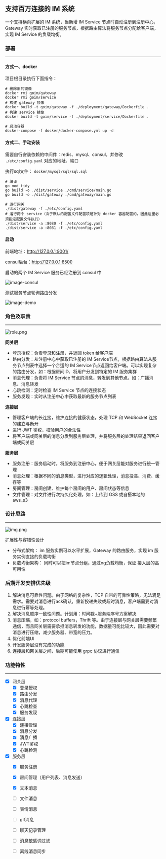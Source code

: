 ## 支持百万连接的 IM 系统
一个支持横向扩展的 IM 系统，当新增 IM Service 节点时自动注册到注册中心，Gateway 实时获取已注册的服务节点，根据路由算法将服务节点分配给客户端，实现 IM Service 的负载均衡。


### 部署

------------

#### 方式一、docker

项目根目录执行下面指令：

```shell
# 删除旧的镜像
docker rmi goim/gateway
docker rmi goim/service
# 构建 gateway 镜像
docker build -t goim/gateway -f ./deployment/gateway/Dockerfile .
# 构建 service 镜像
docker build -t goim/service -f ./deployment/service/Dockerfile .

# 启动容器
docker-compose -f docker/docker-compose.yml up -d
```

#### 方式二、手动安装

需要自行安装依赖的中间件：redis、mysql、consul。并修改 `./etc/config.yaml` 对应的地址、端口

执行sql文件： `docker/mysql/sql/sql.sql`

```shell
# 编译
go mod tidy
go build -o ./dist/service ./cmd/service/main.go
go build -o ./dist/gateway ./cmd/gateway/main.go

# 运行网关
./dist/gateway -f ./etc/config.yaml
# 运行两个 service（由于默认的配置文件配置项是针对 docker 容器配置的，因此这里必须指定配置文件执行）
./dist/service -a :8080 -f ./etc/config.yaml
./dist/service -a :8081 -f ./etc/config.yaml
```

#### 启动

前端地址：http://127.0.0.1:9001/

consul后台：http://127.0.0.1:8500

启动的两个 IM Service 服务已经注册到 consul 中

![image-consul](static/images/image-20240816171856483.png)

测试服务节点轮询路由分发

![image-demo](static/images/demo.gif)

### 角色及职责

------------

![role.png](static/images/role.png)

**网关层**

+ 登录授权：负责登录和注册，并返回 token 给客户端
+ 路由分发：从注册中心中获取已注册的 IM Service节点，根据路由算法从服务节点列表中选择一个合适的 IM Service节点返回给客户端。可以实现复杂的路由分发，如：根据房间ID，将用户分发到特定的 IM 服务集群
+ 消息代理：负责将  IM Service 节点的消息，转发到其他节点。如：广播消息、消息转发
+ 心跳检测：定时检查 IM Service 节点的连接状态
+ 服务发现：实时从注册中心中获取最新的服务节点列表

**连接层**

+ 管理客户端的长连接，维护连接的健康状态，处理 TCP 和 WebSocket 连接的建立与断开
+ 进行 JWT 鉴权，校验用户的合法性
+ 将客户端或网关层的消息分发到服务层处理，并将服务层的处理结果返回客户端或网关层

**服务层**

+ 服务注册：服务启动时，将服务到注册中心，便于网关层能对服务进行统一管理
+ 消息处理：根据不同的消息类型，进行对应的逻辑处理，消息投递、消费、缓存等
+ 房间管理：房间创建、维护每个房间的用户、房间状态等信息
+ 文件管理：对文件进行次持久化处理，如：上传到 OSS 或自搭本地的 aws_s3

### 设计思路

------------

![img.png](static/images/img.png)

扩展性与容错性设计
+ 分布式架构： im 服务实例可以水平扩展，Gateway 的路由服务，实现 im 服务实例直接的负载均衡
+ 负载均衡架构： 同时可以把im节点分组，通过ng负载均衡，保证 接入层的高可用性

### 后期开发安排优先级

1. 解决消息可靠性问题。由于网络的复杂性，TCP 自带的可靠性策略，无法满足需求。需要对消息进行ack确认，重新投递失败或超时消息，客户端需要对消息进行幂等处理。
2. 解决消息顺序一致性问题。计划用：时间戳+服务端序号方案解决
3. 消息压缩，如：protocol buffers，Thrift 等。由于连接层与网关层需要频繁通信，而且网关层需要承担消息转发的功能，数据量可能比较大，因此需要对消息进行压缩，减少服务器、带宽的压力。
4. 优化前端UI
5. 开发服务层没有完成的功能
6. 连接层和网关层之间，后期可能使用 grpc 协议进行通信

### 功能特性

------------

- [x] 网关层
    - [x] 登录授权
    - [x] 路由分发
    - [x] 消息代理
    - [x] 心跳检查
    - [x] 服务发现
- [x] 连接层
    - [x] 连接管理
    - [x] 消息分发
    - [x] 消息广播
    - [x] JWT鉴权
    - [x] 心跳检测

- [x] 服务层
  - [x] 服务注册
  - [x] 房间管理（用户列表、消息发送）
  - [x] 文本消息
  - [ ] 文件消息
  - [ ] 表情消息
  - [ ] gif消息
  - [ ] 聊天记录管理
  - [ ] 消息敏感词过滤
  - [ ] 离线消息同步

